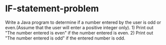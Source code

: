 # IF-statement-problem
Write a Java program to determine if a number entered by the user is odd or even.(Assume that the user will enter a positive integer only).  1) Print out "The number entered is even" if the number entered is even.  2) Print out "The number entered is odd" if the entered number is odd.
